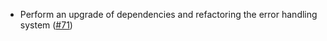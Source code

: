 - Perform an upgrade of dependencies and refactoring the error handling system
  ([#71](https://github.com/informalsystems/basecoin-rs/issues/71))